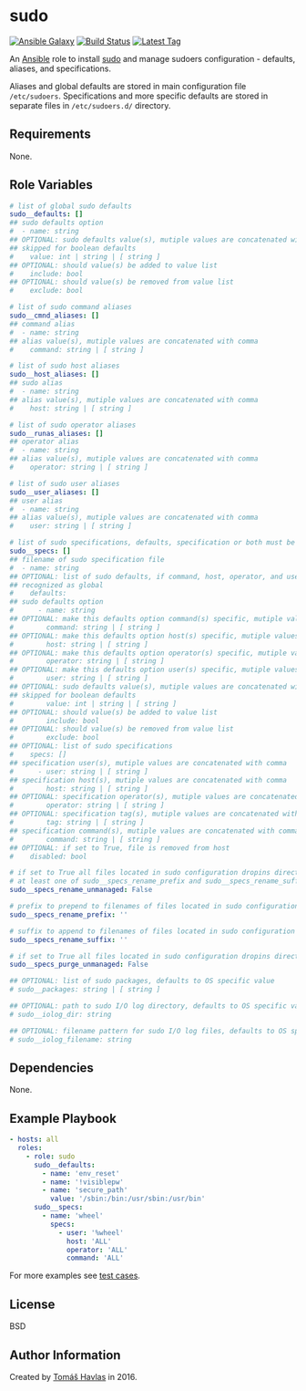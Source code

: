 sudo
====

[![Ansible Galaxy][galaxy_image]][galaxy_link]
[![Build Status][travis_image]][travis_link]
[![Latest Tag][tag_image]][tag_link]

An [Ansible](https://www.ansible.com/) role to install [sudo](https://www.sudo.ws/) and manage sudoers configuration - defaults, aliases, and specifications.

Aliases and global defaults are stored in main configuration file `/etc/sudoers`. Specifications and more specific defaults are stored in separate files in `/etc/sudoers.d/` directory.

Requirements
------------

None.

Role Variables
--------------

```yaml
# list of global sudo defaults
sudo__defaults: []
## sudo defaults option
#  - name: string
## OPTIONAL: sudo defaults value(s), mutiple values are concatenated with space and enclosed by double quotes, can be
## skipped for boolean defaults
#    value: int | string | [ string ]
## OPTIONAL: should value(s) be added to value list
#    include: bool
## OPTIONAL: should value(s) be removed from value list
#    exclude: bool

# list of sudo command aliases
sudo__cmnd_aliases: []
## command alias
#  - name: string
## alias value(s), mutiple values are concatenated with comma
#    command: string | [ string ]

# list of sudo host aliases
sudo__host_aliases: []
## sudo alias
#  - name: string
## alias value(s), mutiple values are concatenated with comma
#    host: string | [ string ]

# list of sudo operator aliases
sudo__runas_aliases: []
## operator alias
#  - name: string
## alias value(s), mutiple values are concatenated with comma
#    operator: string | [ string ]

# list of sudo user aliases
sudo__user_aliases: []
## user alias
#  - name: string
## alias value(s), mutiple values are concatenated with comma
#    user: string | [ string ]

# list of sudo specifications, defaults, specification or both must be set for specification file to be created
sudo__specs: []
## filename of sudo specification file
#  - name: string
## OPTIONAL: list of sudo defaults, if command, host, operator, and user option are not set, then sudo default is
## recognized as global
#    defaults:
## sudo defaults option
#      - name: string
## OPTIONAL: make this defaults option command(s) specific, mutiple values are concatenated with comma
#        command: string | [ string ]
## OPTIONAL: make this defaults option host(s) specific, mutiple values are concatenated with comma
#        host: string | [ string ]
## OPTIONAL: make this defaults option operator(s) specific, mutiple values are concatenated with comma
#        operator: string | [ string ]
## OPTIONAL: make this defaults option user(s) specific, mutiple values are concatenated with comma
#        user: string | [ string ]
## OPTIONAL: sudo defaults value(s), mutiple values are concatenated with space and enclosed by double quotes, can be
## skipped for boolean defaults
#        value: int | string | [ string ]
## OPTIONAL: should value(s) be added to value list
#        include: bool
## OPTIONAL: should value(s) be removed from value list
#        exclude: bool
## OPTIONAL: list of sudo specifications
#    specs: []
## specification user(s), mutiple values are concatenated with comma
#      - user: string | [ string ]
## specification host(s), mutiple values are concatenated with comma
#        host: string | [ string ]
## OPTIONAL: specification operator(s), mutiple values are concatenated with comma
#        operator: string | [ string ]
## OPTIONAL: specification tag(s), mutiple values are concatenated with colon
#        tag: string | [ string ]
## specification command(s), mutiple values are concatenated with comma
#        command: string | [ string ]
## OPTIONAL: if set to True, file is removed from host
#    disabled: bool

# if set to True all files located in sudo configuration dropins directory not created by this role are renamed,
# at least one of sudo__specs_rename_prefix and sudo__specs_rename_suffix must be set
sudo__specs_rename_unmanaged: False

# prefix to prepend to filenames of files located in sudo configuration dropins directory not created by this role
sudo__specs_rename_prefix: ''

# suffix to append to filenames of files located in sudo configuration dropins directory not created by this role
sudo__specs_rename_suffix: ''

# if set to True all files located in sudo configuration dropins directory not created by this role are removed
sudo__specs_purge_unmanaged: False

## OPTIONAL: list of sudo packages, defaults to OS specific value
# sudo__packages: string | [ string ]

## OPTIONAL: path to sudo I/O log directory, defaults to OS specific value
# sudo__iolog_dir: string

## OPTIONAL: filename pattern for sudo I/O log files, defaults to OS specific value
# sudo__iolog_filename: string
```

Dependencies
------------

None.

Example Playbook
----------------

```yaml
- hosts: all
  roles:
    - role: sudo
      sudo__defaults:
        - name: 'env_reset'
        - name: '!visiblepw'
        - name: 'secure_path'
          value: '/sbin:/bin:/usr/sbin:/usr/bin'
      sudo__specs:
        - name: 'wheel'
          specs:
            - user: '%wheel'
              host: 'ALL'
              operator: 'ALL'
              command: 'ALL'
```

For more examples see [test cases](https://github.com/tomashavlas/ansible-role-sudo/tree/master/tests).

License
-------

BSD

Author Information
------------------

Created by [Tomáš Havlas](https://github.com/tomashavlas) in 2016.

[galaxy_image]: https://img.shields.io/badge/galaxy-tomashavlas.sudo-blue.svg?style=flat
[galaxy_link]: https://galaxy.ansible.com/tomashavlas/sudo/
[tag_image]: https://img.shields.io/github/tag/tomashavlas/ansible-role-sudo.svg
[tag_link]: https://github.com/tomashavlas/ansible-role-sudo/tags
[travis_image]: https://travis-ci.org/tomashavlas/ansible-role-sudo.svg?branch=master
[travis_link]: https://travis-ci.org/tomashavlas/ansible-role-sudo/
